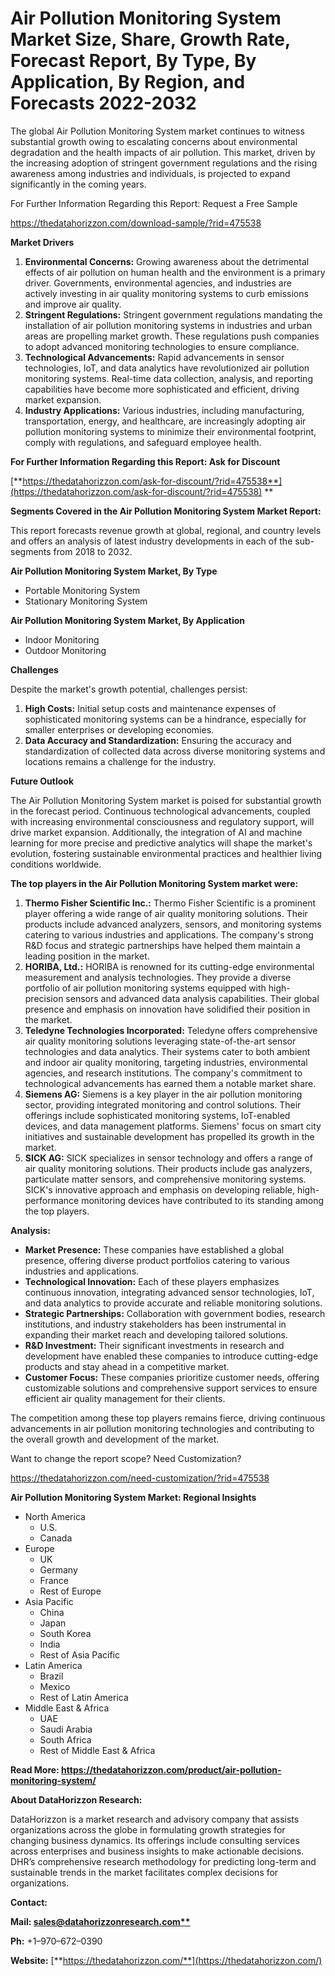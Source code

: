 ﻿# **Air Pollution Monitoring System Market Size, Share, Growth Rate, Forecast Report, By Type, By Application, By Region, and Forecasts 2022-2032**
The global Air Pollution Monitoring System market continues to witness substantial growth owing to escalating concerns about environmental degradation and the health impacts of air pollution. This market, driven by the increasing adoption of stringent government regulations and the rising awareness among industries and individuals, is projected to expand significantly in the coming years.

For Further Information Regarding this Report: Request a Free Sample

<https://thedatahorizzon.com/download-sample/?rid=475538>

**Market Drivers**

1. **Environmental Concerns:** Growing awareness about the detrimental effects of air pollution on human health and the environment is a primary driver. Governments, environmental agencies, and industries are actively investing in air quality monitoring systems to curb emissions and improve air quality.
1. **Stringent Regulations:** Stringent government regulations mandating the installation of air pollution monitoring systems in industries and urban areas are propelling market growth. These regulations push companies to adopt advanced monitoring technologies to ensure compliance.
1. **Technological Advancements:** Rapid advancements in sensor technologies, IoT, and data analytics have revolutionized air pollution monitoring systems. Real-time data collection, analysis, and reporting capabilities have become more sophisticated and efficient, driving market expansion.
1. **Industry Applications:** Various industries, including manufacturing, transportation, energy, and healthcare, are increasingly adopting air pollution monitoring systems to minimize their environmental footprint, comply with regulations, and safeguard employee health.

**For Further Information Regarding this Report: Ask for Discount**

[**https://thedatahorizzon.com/ask-for-discount/?rid=475538**](https://thedatahorizzon.com/ask-for-discount/?rid=475538)
**


**Segments Covered in the Air Pollution Monitoring System Market Report:**

This report forecasts revenue growth at global, regional, and country levels and offers an analysis of latest industry developments in each of the sub-segments from 2018 to 2032.

**Air Pollution Monitoring System Market, By Type**

- Portable Monitoring System
- Stationary Monitoring System

**Air Pollution Monitoring System Market, By Application**

- Indoor Monitoring
- Outdoor Monitoring

**Challenges**

Despite the market's growth potential, challenges persist:

1. **High Costs:** Initial setup costs and maintenance expenses of sophisticated monitoring systems can be a hindrance, especially for smaller enterprises or developing economies.
1. **Data Accuracy and Standardization:** Ensuring the accuracy and standardization of collected data across diverse monitoring systems and locations remains a challenge for the industry.

**Future Outlook**

The Air Pollution Monitoring System market is poised for substantial growth in the forecast period. Continuous technological advancements, coupled with increasing environmental consciousness and regulatory support, will drive market expansion. Additionally, the integration of AI and machine learning for more precise and predictive analytics will shape the market's evolution, fostering sustainable environmental practices and healthier living conditions worldwide.

**The top players in the Air Pollution Monitoring System market were:**

1. **Thermo Fisher Scientific Inc.:** Thermo Fisher Scientific is a prominent player offering a wide range of air quality monitoring solutions. Their products include advanced analyzers, sensors, and monitoring systems catering to various industries and applications. The company's strong R&D focus and strategic partnerships have helped them maintain a leading position in the market.
1. **HORIBA, Ltd.:** HORIBA is renowned for its cutting-edge environmental measurement and analysis technologies. They provide a diverse portfolio of air pollution monitoring systems equipped with high-precision sensors and advanced data analysis capabilities. Their global presence and emphasis on innovation have solidified their position in the market.
1. **Teledyne Technologies Incorporated:** Teledyne offers comprehensive air quality monitoring solutions leveraging state-of-the-art sensor technologies and data analytics. Their systems cater to both ambient and indoor air quality monitoring, targeting industries, environmental agencies, and research institutions. The company's commitment to technological advancements has earned them a notable market share.
1. **Siemens AG:** Siemens is a key player in the air pollution monitoring sector, providing integrated monitoring and control solutions. Their offerings include sophisticated monitoring systems, IoT-enabled devices, and data management platforms. Siemens' focus on smart city initiatives and sustainable development has propelled its growth in the market.
1. **SICK AG:** SICK specializes in sensor technology and offers a range of air quality monitoring solutions. Their products include gas analyzers, particulate matter sensors, and comprehensive monitoring systems. SICK's innovative approach and emphasis on developing reliable, high-performance monitoring devices have contributed to its standing among the top players.

**Analysis:**

- **Market Presence:** These companies have established a global presence, offering diverse product portfolios catering to various industries and applications.
- **Technological Innovation:** Each of these players emphasizes continuous innovation, integrating advanced sensor technologies, IoT, and data analytics to provide accurate and reliable monitoring solutions.
- **Strategic Partnerships:** Collaboration with government bodies, research institutions, and industry stakeholders has been instrumental in expanding their market reach and developing tailored solutions.
- **R&D Investment:** Their significant investments in research and development have enabled these companies to introduce cutting-edge products and stay ahead in a competitive market.
- **Customer Focus:** These companies prioritize customer needs, offering customizable solutions and comprehensive support services to ensure efficient air quality management for their clients.

The competition among these top players remains fierce, driving continuous advancements in air pollution monitoring technologies and contributing to the overall growth and development of the market.

Want to change the report scope? Need Customization?

<https://thedatahorizzon.com/need-customization/?rid=475538>







**Air Pollution Monitoring System Market: Regional Insights**

- North America
  - U.S.
  - Canada
- Europe
  - UK
  - Germany
  - France
  - Rest of Europe
- Asia Pacific
  - China
  - Japan
  - South Korea
  - India
  - Rest of Asia Pacific
- Latin America
  - Brazil
  - Mexico
  - Rest of Latin America
- Middle East & Africa
  - UAE
  - Saudi Arabia
  - South Africa
  - Rest of Middle East & Africa

**Read More: https://thedatahorizzon.com/product/air-pollution-monitoring-system/**

**About DataHorizzon Research:**

DataHorizzon is a market research and advisory company that assists organizations across the globe in formulating growth strategies for changing business dynamics. Its offerings include consulting services across enterprises and business insights to make actionable decisions. DHR’s comprehensive research methodology for predicting long-term and sustainable trends in the market facilitates complex decisions for organizations.

**Contact:**

**Mail: [sales@datahorizzonresearch.com**](mailto:sales@datahorizzonresearch.com)**

**Ph:** +1–970–672–0390

**Website:** [**https://thedatahorizzon.com/**](https://thedatahorizzon.com/)


